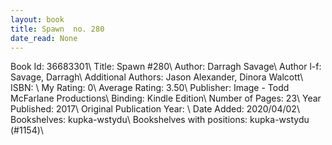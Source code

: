 ```yaml
---
layout: book
title: Spawn  no. 280
date_read: None
---
```


Book Id: 36683301\ 
Title: Spawn #280\ 
Author: Darragh Savage\ 
Author l-f: Savage, Darragh\ 
Additional Authors: Jason Alexander, Dinora Walcott\ 
ISBN: \ 
My Rating: 0\ 
Average Rating: 3.50\ 
Publisher: Image - Todd McFarlane Productions\ 
Binding: Kindle Edition\ 
Number of Pages: 23\ 
Year Published: 2017\ 
Original Publication Year: \ 
Date Added: 2020/04/02\ 
Bookshelves: kupka-wstydu\ 
Bookshelves with positions: kupka-wstydu (#1154)\ 

